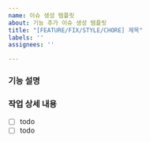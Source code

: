 ```yaml
---
name: 이슈 생성 템플릿
about: 기능 추가 이슈 생성 템플릿
title: "[FEATURE/FIX/STYLE/CHORE] 제목"
labels: ''
assignees: ''

---
```


### 기능 설명

### 작업 상세 내용
-[ ] todo 
-[ ] todo
